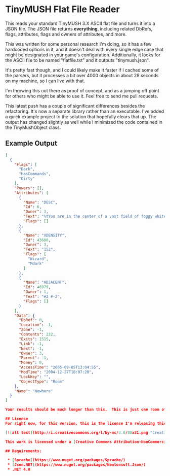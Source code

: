 ﻿# TinyMUSH Flat File Reader

This reads your standard TinyMUSH 3.X ASCII flat file and turns it into a JSON file.  The JSON file returns **everything**, including related DbRefs, flags, attributes, flags and owners of attributes, and more.

This was written for some personal research I'm doing, so it has a few hardcoded options in it, and it doesn't deal with every single edge case that might be designated in your game's configuration.  Additionally, it looks for the ASCII file to be named "flatfile.txt" and it outputs "tinymush.json".

It's pretty fast though, and I could likely make it faster if I cached some of the parsers, but it processes a bit over 4000 objects in about 28 seconds on my machine, so I can live with that.

I'm throwing this out there as proof of concept, and as a jumping off point for others who might be able to use it.  Feel free to send me pull requests.

This latest push has a couple of significant differences besides the refactoring.  It's now a separate library rather than an executable.  I've added a quick example project to the solution that hopefully clears that up.  The output has changed slightly as well while I minimized the code contained in the TinyMushObject class.

## Example Output

```JSON
[
  {
    "Flags": [
      "Dark",
      "HasCommands",
      "Dirty"
    ],
    "Powers": [],
    "Attributes": [
      {
        "Name": "DESC",
        "Id": 6,
        "Owner": 3,
        "Text": "%tYou are in the center of a vast field of foggy white. There is no visible light source, yet everything is illuminated.%r%tParticles, felt though invisible, bump into you, pushing you to and fro in an orgy of brownian motion.%r%r%tWhen you are ready to enter this not so brave, new world, type \\\"START\\\" (Without the quotes.)",
        "Flags": []
      },
      {
        "Name": "XDENSITY",
        "Id": 43608,
        "Owner": 3,
        "Text": "152",
        "Flags": [
          "Wizard",
          "Mdark"
        ]
      },
      {
        "Name": "ADJACENT",
        "Id": 46979,
        "Owner": 1,
        "Text": "#2 #-2",
        "Flags": []
      }
    ],
    "Data": {
      "DbRef": 0,
      "Location": -1,
      "Zone": -1,
      "Contents": 232,
      "Exits": 1515,
      "Link": -1,
      "Next": -1,
      "Owner": 3,
      "Parent": -1,
      "Money": 0,
      "AccessTime": "2005-09-05T13:04:55",
      "ModTime": "2004-12-27T18:07:20",
      "LockKey": "",
      "ObjectType": "Room"
    },
    "Name": "Nowhere"
  }
]

Your results should be much longer than this.  This is just one room of the MUSH I'm testing.

## License
For right now, for this version, this is the license I'm releasing this under.

[![alt text](http://i.creativecommons.org/l/by-nc/3.0/88x31.png "Creative Commons License")](http://creativecommons.org/licenses/by-nc/3.0/)

This work is licensed under a [Creative Commons Attribution-NonCommercial 3.0 Unported License](http://creativecommons.org/licenses/by-nc/3.0/)

## Requirements: 

 * [Sprache](https://www.nuget.org/packages/Sprache/)
 * [Json.NET](https://www.nuget.org/packages/Newtonsoft.Json/)
 * .NET 4.0
